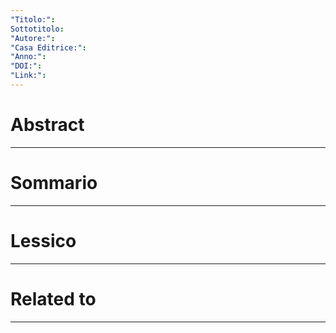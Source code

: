 ```yaml
---
"Titolo:": 
Sottotitolo: 
"Autore:": 
"Casa Editrice:": 
"Anno:": 
"DOI:": 
"Link:":
---
```

# Abstract


----------------------------------------------------------------

# Sommario


----------------------------------------------------------------

# Lessico


----------------------------------------------------------------

# Related to


----------------------------------------------------------------